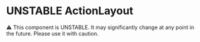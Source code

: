 # UNSTABLE ActionLayout

⚠️ This component is UNSTABLE. It may significantly change at any point in the future.
Please use it with caution.
